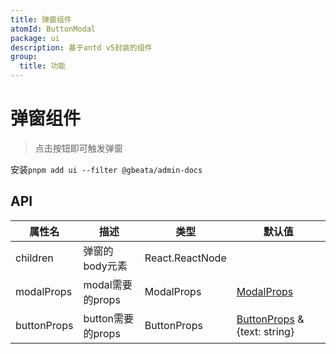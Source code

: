 ```yaml
---
title: 弹窗组件
atomId: ButtonModal
package: ui
description: 基于antd v5封装的组件
group:
  title: 功能
---
```


# 弹窗组件

> 点击按钮即可触发弹窗

安装`pnpm add ui --filter @gbeata/admin-docs`
<code src="./demos/buttonmodal"></code>

## API

| 属性名    | 描述         | 类型            | 默认值 |
| --------- | ------------ | --------------- | ------ |
| children  | 弹窗的body元素       | React.ReactNode |  |
| modalProps | modal需要的props     | ModalProps | [ModalProps](https://ant.design/components/modal-cn#api) |
| buttonProps | button需要的props | ButtonProps | [ButtonProps](https://ant.design/components/button-cn) & {text: string}

